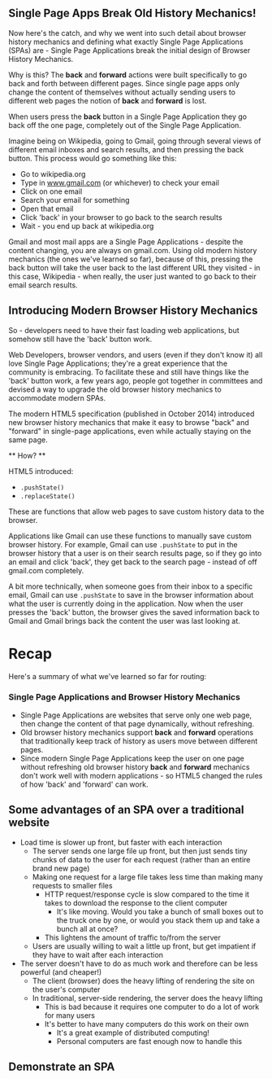 <!-- Note: Excepting the end, the same as React -->

## Single Page Apps Break Old History Mechanics!
Now here's the catch, and why we went into such detail about browser history
mechanics and defining what exactly Single Page Applications (SPAs) are - Single Page Applications break the initial design of Browser History Mechanics.

Why is this? The **back** and **forward** actions were built specifically to go back and
forth between different pages. Since single page apps only change the content
of themselves without actually sending users to different web pages the notion
of **back** and **forward** is lost.

When users press the **back** button in a Single Page Application they go back
off the one page, completely out of the Single Page Application.

Imagine being on Wikipedia, going to Gmail, going through several views of
different email inboxes and search results, and then pressing the back button. This process would go something like this:

* Go to wikipedia.org
* Type in www.gmail.com (or whichever) to check your email
* Click on one email
* Search your email for something
* Open that email
* Click 'back' in your browser to go back to the search results
* Wait - you end up back at wikipedia.org

Gmail and most mail apps are a Single Page Applications - despite the content changing, you are always on gmail.com. Using old modern history mechanics (the ones we've learned so far), because of this, pressing the back button will take the user back to the last different URL they visited - in this case, Wikipedia - when really, the user just wanted to go back
to their email search results.

## Introducing Modern Browser History Mechanics
So - developers need to have their fast loading web applications, but somehow still have the 'back' button work.

Web Developers, browser vendors, and users (even if they don't know it) all love Single Page Applications; they're a great experience that the community is embracing. To facilitate these and still have things like the 'back' button work, a few years ago, people got together in committees and devised a way to upgrade the old
browser history mechanics to accommodate modern SPAs.

The modern HTML5 specification (published in October 2014) introduced new browser history mechanics that make it easy to browse "back" and "forward" in single-page applications, even while actually staying on the same page.

** How? **

HTML5 introduced:
- `.pushState()`  
- `.replaceState()`

These are functions that allow web pages to save custom history data to the browser.

Applications like Gmail can use
these functions to manually save custom browser history. For example, Gmail can use `.pushState` to put in the browser history that a user is on their search results page, so if they go into an email and click 'back', they get back to the search page - instead of off gmail.com completely.


A bit more technically, when someone goes from
their inbox to a specific email, Gmail can use `.pushState` to save in the browser information
about what the user is currently doing in the application. Now when the user
presses the 'back' button, the browser gives the saved information back to
Gmail and Gmail brings back the content the user was last looking at.



# Recap
Here's a summary of what we've learned so far for routing:

### Single Page Applications and Browser History Mechanics
* Single Page Applications are websites that serve only one web page, then
  change the content of that page dynamically, without refreshing.
* Old browser history mechanics support **back** and **forward** operations that
  traditionally keep track of history as users move between different pages.
* Since modern Single Page Applications keep the user on one page without
  refreshing old browser history **back** and **forward** mechanics don't work
  well with modern applications - so HTML5 changed the rules of how 'back' and 'forward' can work.


## Some advantages of an SPA over a traditional website

- Load time is slower up front, but faster with each interaction
    - The server sends one large file up front, but then just sends tiny chunks of data to the user for each request (rather than an entire brand new page)
    - Making one request for a large file takes less time than making many requests to smaller files
        - HTTP request/response cycle is slow compared to the time it takes to download the response to the client computer
            - It's like moving.  Would you take a bunch of small boxes out to the truck one by one, or would you stack them up and take a bunch all at once?
        - This lightens the amount of traffic to/from the server
    - Users are usually willing to wait a little up front, but get impatient if they have to wait after each interaction
- The server doesn't have to do as much work and therefore can be less powerful (and cheaper!)
    - The client (browser) does the heavy lifting of rendering the site on the user's computer
    - In traditional, server-side rendering, the server does the heavy lifting
        - This is bad because it requires one computer to do a lot of work for many users
        - It's better to have many computers do this work on their own
            - It's a great example of distributed computing!
            - Personal computers are fast enough now to handle this

## Demonstrate an SPA
<!--
1. Go to [Google Maps](https://www.google.com/maps/)
    1. Pan/zoom around
    1. Observe how the tiles update as you interact
    1. This is one of the first sites that made SPAs popular!
1. Go to a public [Trello](https://trello.com/)
    1. Interact with cards/lists
    1. Note that creating/moving/editing/deleting cards does not cause the page to refresh, even though the data is saved
    1. Perhaps have a student go to the same board and interact with it.  Note that changes appear for the instructor in real time -->

<!--WDI4 1:49 -->
